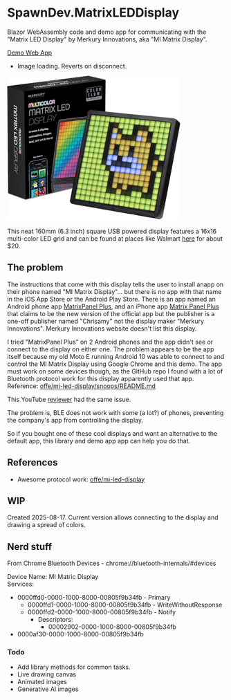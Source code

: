 # SpawnDev.MatrixLEDDisplay
Blazor WebAssembly code and demo app for communicating with the "Matrix LED Display" by Merkury Innovations, aka "MI Matrix Display". 

[Demo Web App](https://lostbeard.github.io/SpawnDev.MatrixLEDDisplay/)
- Image loading. Reverts on disconnect.

![Matrix LED Display](https://raw.githubusercontent.com/LostBeard/SpawnDev.MatrixLEDDisplay/master/SpawnDev.MatrixLEDDisplay.Demo/wwwroot/mi-matrix-display-400x334.png)

This neat 160mm (6.3 inch) square USB powered display features a 16x16 multi-color LED grid
and can be found at places like Walmart [here](https://www.walmart.com/ip/Merkury-Innovations-Bluetooth-Matrix-LED-Pixel-Display/5150283693) for about $20. 


## The problem
The instructions that come with this display tells the user to install anapp on their phone named "MI Matrix Display"... 
but there is no app with that name in the iOS App Store or the Android Play Store. There is an app named an 
Android phone app [MatrixPanel Plus](https://play.google.com/store/apps/details?id=com.wzjledaxc.ledplus),
and an iPhone app [Matrix Panel Plus](https://apps.apple.com/us/app/matrix-panel-plus/id6743264417)
that claims to be the new version of the official app but the publisher is a one-off publisher named "Chrisamy" not the display maker "Merkury Innovations". Merkury Innovations website doesn't list this display.

I tried "MatrixPanel Plus" on 2 Android phones and the app didn't see or connect to the display on either one. The problem appears to be the app itself because my old Moto E running Android 10 was able to connect to and control the MI Matrix Display using Google Chrome and this demo.
The app must work on some devices though, as the GitHub repo I found with a lot of Bluetooth protocol work for this display apparently used that app. Reference: [offe/mi-led-display/snoops/README.md](https://github.com/offe/mi-led-display/blob/main/snoops/README.md)

This YouTube [reviewer](https://www.youtube.com/watch?v=QN0TxJoeTNk) had the same issue.

The problem is, BLE does not work with some (a lot?) of phones, preventing the company's app from controlling the display.

So if you bought one of these cool displays and want an alternative to the default app, this library and demo app app can help you do that.

## References
- Awesome protocol work: [offe/mi-led-display](https://github.com/offe/mi-led-display)

## WIP
Created 2025-08-17. Current version allows connecting to the display and drawing a spread of colors.

## Nerd stuff
From Chrome Bluetooth Devices - chrome://bluetooth-internals/#devices  

Device Name: MI Matric Display   
Services:  
- 0000ffd0-0000-1000-8000-00805f9b34fb - Primary  
  - 0000ffd1-0000-1000-8000-00805f9b34fb - WriteWithoutResponse  
  - 0000ffd2-0000-1000-8000-00805f9b34fb - Notify  
    - Descriptors:  
      - 00002902-0000-1000-8000-00805f9b34fb  
- 0000af30-0000-1000-8000-00805f9b34fb 

### Todo
- Add library methods for common tasks.
- Live drawing canvas
- Animated images
- Generative AI images

